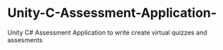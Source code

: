 # Unity-C-Assessment-Application-
Unity C# Assessment Application to write create virtual quizzes and assesments
